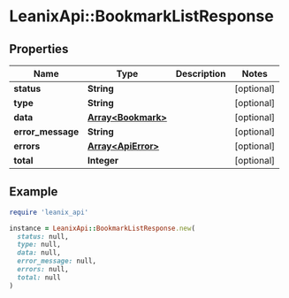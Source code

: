 # LeanixApi::BookmarkListResponse

## Properties

| Name | Type | Description | Notes |
| ---- | ---- | ----------- | ----- |
| **status** | **String** |  | [optional] |
| **type** | **String** |  | [optional] |
| **data** | [**Array&lt;Bookmark&gt;**](Bookmark.md) |  | [optional] |
| **error_message** | **String** |  | [optional] |
| **errors** | [**Array&lt;ApiError&gt;**](ApiError.md) |  | [optional] |
| **total** | **Integer** |  | [optional] |

## Example

```ruby
require 'leanix_api'

instance = LeanixApi::BookmarkListResponse.new(
  status: null,
  type: null,
  data: null,
  error_message: null,
  errors: null,
  total: null
)
```

